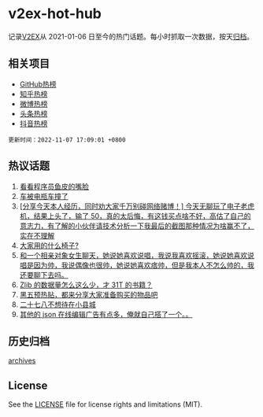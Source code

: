 # v2ex-hot-hub

 记录[V2EX](https://www.v2ex.com/)从 2021-01-06 日至今的热门话题。每小时抓取一次数据，按天[归档](archives)。
 
 ## 相关项目

- [GitHub热榜](https://github.com/lonnyzhang423/github-hot-hub)
- [知乎热榜](https://github.com/lonnyzhang423/zhihu-hot-hub)
- [微博热榜](https://github.com/lonnyzhang423/weibo-hot-hub)
- [头条热榜](https://github.com/lonnyzhang423/toutiao-hot-hub)
- [抖音热榜](https://github.com/lonnyzhang423/douyin-hot-hub)


 `更新时间：2022-11-07 17:09:01 +0800`

## 热议话题

1. [看看程序员鱼皮的嘴脸](https://www.v2ex.com/t/893205)
1. [车被电瓶车撞了](https://www.v2ex.com/t/893155)
1. [[分享今天本人经历，同时劝大家千万别碰网络赌博！] 今天无聊玩了电子老虎机，结果上头了，输了 50，真的太后悔，有这钱买点啥不好，高估了自己的意志力，有了解的小伙伴请技术分析一下我最后的截图那种情况为啥赢不了，实在不理解](https://www.v2ex.com/t/893139)
1. [大家用的什么椅子?](https://www.v2ex.com/t/893130)
1. [和一个相亲对象女生聊天，她说她喜欢说唱，我说我喜欢摇滚，她说她喜欢说唱是因为帅，我说偶像也很帅，她说她喜欢痞帅，但是我本人不怎么帅的，我还要聊下去吗。](https://www.v2ex.com/t/893100)
1. [Zlib 的数据量怎么这么少，才 31T 的书籍？](https://www.v2ex.com/t/893105)
1. [黑五预热贴，都来分享大家准备购买的物品吧](https://www.v2ex.com/t/893193)
1. [二十七八不想待在小县城](https://www.v2ex.com/t/893256)
1. [其他的 json 在线编辑广告有点多，俺就自己搭了一个。。](https://www.v2ex.com/t/893202)

## 历史归档

[archives](archives)

## License

See the [LICENSE](LICENSE) file for license rights and limitations (MIT).
